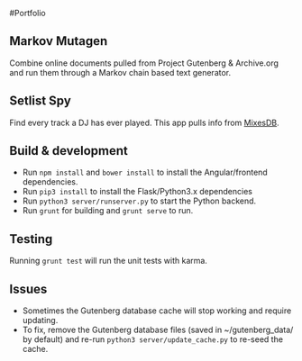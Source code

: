 #Portfolio

## Markov Mutagen
Combine online documents pulled from Project Gutenberg & Archive.org and run them through a Markov chain based text generator.

## Setlist Spy
Find every track a DJ has ever played. This app pulls info from [MixesDB](http://www.mixesdb.com/).

## Build & development
* Run `npm install` and `bower install` to install the Angular/frontend dependencies.
* Run `pip3 install` to install the Flask/Python3.x dependencies
* Run `python3 server/runserver.py` to start the Python backend.
* Run `grunt` for building and `grunt serve` to run.

## Testing

Running `grunt test` will run the unit tests with karma.

## Issues

* Sometimes the Gutenberg database cache will stop working and require updating.
* To fix, remove the Gutenberg database files (saved in ~/gutenberg_data/ by default) and re-run `python3 server/update_cache.py` to re-seed the cache.
